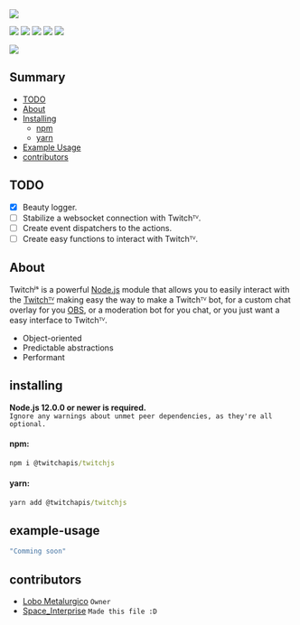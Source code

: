 <img src="https://media.discordapp.net/attachments/773922086188089374/774016163909992448/TwitchJS.png?width=879&height=475">
<p>
  <a href="https://discord.gg/26KFSUbVFe"><img src="https://img.shields.io/discord/773920681246851083?color=7289da&logo=discord&logoColor=FFFF55"/></a>
  <a href="https://www.npmjs.com/package/@twitchapis/twitchjs"><img src="https://img.shields.io/npm/v/@twitchapis/twitchjs.svg?maxAge=3600"/></a>
  <a href="https://www.npmjs.com/package/@twitchapis/twitchjs"><img src="https://img.shields.io/npm/dt/@twitchapis/twitchjs.svg?maxAge=3600"/></a>
  <a href="https://github.com/twitchapis/TwitchJS"><img src="https://github.com/twitchapis/TwitchJS/workflows/Testing/badge.svg"/></a>
  <a href="https://github.com/twitchapis/TwitchJS"><img src="https://img.shields.io/david/twitchapis/twitchJs.svg?maxAge=3600"/></a>
</p>
<img src="https://nodei.co/npm/@twitchapis/twitchjs.png?downloads=true&stars=true">

## Summary

- [TODO](#todo)
- [About](#about)
- [Installing](#installing)
  - [npm](#npm)
  - [yarn](#yarn)
- [Example Usage](#example-usage)
- [contributors](#contributors)

## TODO

- [X] Beauty logger.
- [ ] Stabilize a websocket connection with Twitchᵀⱽ.
- [ ] Create event dispatchers to the actions.
- [ ] Create easy functions to interact with Twitchᵀⱽ.

## About

Twitchʲˢ is a powerful [Node.js](https://nodejs.org) module that allows you to easily interact with the
[Twitchᵀⱽ](https://twitch.tv) making easy the way to make a Twitchᵀⱽ bot, for a custom chat overlay for you [OBS](https://obsproject.com/), or a moderation bot for you chat, or you just want a easy interface to Twitchᵀⱽ.

- Object-oriented
- Predictable abstractions
- Performant

## installing

**Node.js 12.0.0 or newer is required.**  
`Ignore any warnings about unmet peer dependencies, as they're all optional.`

#### npm: 
```bat
npm i @twitchapis/twitchjs
```  
#### yarn: 
```bat
yarn add @twitchapis/twitchjs
```  

## example-usage

```javascript
"Comming soon"
```

## contributors

- [Lobo Metalurgico](https://github.com/LoboMetalurgico) `Owner`
- [Space_Interprise](https://github.com/emanuelfranklyn) `Made this file :D`

